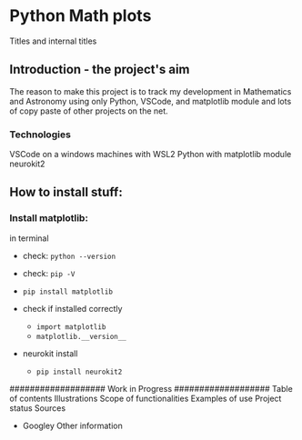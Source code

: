 # Python Math plots

Titles and internal titles

## Introduction - the project's aim

The reason to make this project is to track my development in Mathematics and Astronomy using only Python, VSCode, and matplotlib module and lots of copy paste of other projects on the net. 


### Technologies
VSCode on a windows machines with WSL2 
Python with matplotlib module
neurokit2

## How to install stuff: 

### Install matplotlib:
in terminal
- check: ```python --version```
- check: ```pip -V ```
- ```pip install matplotlib```
- check if installed correctly 
    - ```import matplotlib```
    - ```matplotlib.__version__```

- neurokit install
    - ```pip install neurokit2```

################### Work in Progress ###################
Table of contents
Illustrations
Scope of functionalities 
Examples of use
Project status 
Sources
- Googley
Other information
